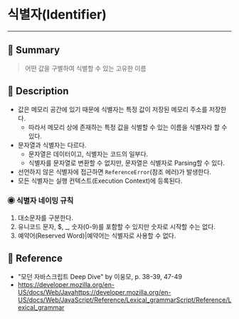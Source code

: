 # 식별자(Identifier)
---
## 📌 Summary
> 어떤 값을 구별하여 식별할 수 있는 고유한 이름
## 📌 Description
- 값은 메모리 공간에 있기 때문에 식별자는 특정 값이 저장된 메모리 주소를 저장한다.
	- 따라서 메모리 상에 존재하는 특정 값을 식별할 수 있는 이름을 식별자라 할 수 있다.
- 문자열과 식별자는 다르다.
	- 문자열은 데이터이고, 식별자는 코드의 일부다.
	- 식별자를 문자열로 변환할 수 없지만, 문자열은 식별자로 Parsing할 수 있다.
- 선언하지 않은 식별자에 접근하면 `ReferenceError`(참조 에러)가 발생한다.
- 모든 식별자는 실행 컨텍스트(Execution Context)에 등록된다.
### ◉ 식별자 네이밍 규칙
1. 대소문자를 구분한다.
2. 유니코드 문자, $, \_, 숫자(0-9)를 포함할 수 있지만 숫자로 시작할 수는 없다.
3. 예약어(Reserved Word)|예약어는 식별자로 사용할 수 없다.
## 📌 Reference
- "모던 자바스크립트 Deep Dive" by 이웅모, p. 38-39, 47-49
- https://developer.mozilla.org/en-US/docs/Web/Javahttps://developer.mozilla.org/en-US/docs/Web/JavaScript/Reference/Lexical_grammarScript/Reference/Lexical_grammar
